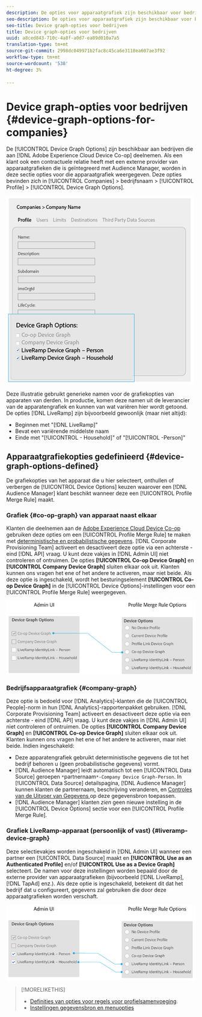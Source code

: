 ```yaml
---
description: De opties voor apparaatgrafiek zijn beschikbaar voor bedrijven die deelnemen aan de Adobe Experience Cloud Device Co-op. Als een klant ook een contractuele relatie heeft met een externe provider van apparaatgrafieken die is geïntegreerd met Audience Manager, worden in deze sectie opties voor die apparaatgrafiek weergegeven. U vindt deze opties in Bedrijven > bedrijfsnaam > Profiel > Opties apparaatgrafiek.
seo-description: De opties voor apparaatgrafiek zijn beschikbaar voor bedrijven die deelnemen aan de Adobe Experience Cloud Device Co-op. Als een klant ook een contractuele relatie heeft met een externe provider van apparaatgrafieken die is geïntegreerd met Audience Manager, worden in deze sectie opties voor die apparaatgrafiek weergegeven. U vindt deze opties in Bedrijven > bedrijfsnaam > Profiel > Opties apparaatgrafiek.
seo-title: Device graph-opties voor bedrijven
title: Device graph-opties voor bedrijven
uuid: a8ced843-710c-4a8f-a0d7-ea89d010a7a5
translation-type: tm+mt
source-git-commit: 2998dc049971b2fac8c45ca6e3118ea607ae3f92
workflow-type: tm+mt
source-wordcount: '538'
ht-degree: 3%

---
```



# Device graph-opties voor bedrijven {#device-graph-options-for-companies}

De [!UICONTROL Device Graph Options] zijn beschikbaar aan bedrijven die aan [!DNL Adobe Experience Cloud Device Co-op] deelnemen. Als een klant ook een contractuele relatie heeft met een externe provider van apparaatgrafieken die is geïntegreerd met Audience Manager, worden in deze sectie opties voor die apparaatgrafiek weergegeven. Deze opties bevinden zich in [!UICONTROL Companies] > bedrijfsnaam > [!UICONTROL Profile] > [!UICONTROL Device Graph Options].

![](assets/adminUIdataSource.png)

Deze illustratie gebruikt generieke namen voor de grafiekopties van apparaten van derden. In productie, komen deze namen uit de leverancier van de apparatengrafiek en kunnen van wat variëren hier wordt getoond. De opties [!DNL LiveRamp] zijn bijvoorbeeld gewoonlijk (maar niet altijd):

* Beginnen met &quot;[!DNL LiveRamp]&quot;
* Bevat een variërende middelste naam
* Einde met &quot;[!UICONTROL - Household]&quot; of &quot;[!UICONTROL -Person]&quot;

## Apparaatgrafiekopties gedefinieerd {#device-graph-options-defined}

De grafiekopties van het apparaat die u hier selecteert, onthullen of verbergen de [!UICONTROL Device Options] keuzen waarover een [!DNL Audience Manager] klant beschikt wanneer deze een [!UICONTROL Profile Merge Rule] maakt.

### Grafiek {#co-op-graph} van apparaat naast elkaar

Klanten die deelnemen aan de [Adobe Experience Cloud Device Co-op](https://marketing.adobe.com/resources/help/en_US/mcdc/) gebruiken deze opties om een [!UICONTROL Profile Merge Rule] te maken met [deterministische en probabilistische gegevens](https://marketing.adobe.com/resources/help/en_US/mcdc/mcdc-links.html). [!DNL Corporate Provisioning Team] activeert en desactiveert deze optie via een achterste - eind [!DNL API] vraag. U kunt deze vakjes in [!DNL Admin UI] niet controleren of ontruimen. De opties **[!UICONTROL Co-op Device Graph]** en **[!UICONTROL Company Device Graph]** sluiten elkaar ook uit. Klanten kunnen ons vragen het ene of het andere te activeren, maar niet beide. Als deze optie is ingeschakeld, wordt het besturingselement **[!UICONTROL Co-op Device Graph]** in de [!UICONTROL Device Options]-instellingen voor een [!UICONTROL Profile Merge Rule] weergegeven.

![](assets/adminUI1.png)

### Bedrijfsapparaatgrafiek {#company-graph}

Deze optie is bedoeld voor [!DNL Analytics]-klanten die de [!UICONTROL People]-norm in hun [!DNL Analytics]-rapportenpakket gebruiken. [!DNL Corporate Provisioning Team] activeert en desactiveert deze optie via een achterste - eind [!DNL API] vraag. U kunt deze vakjes in [!DNL Admin UI] niet controleren of ontruimen. De opties **[!UICONTROL Company Device Graph]** en **[!UICONTROL Co-op Device Graph]** sluiten elkaar ook uit. Klanten kunnen ons vragen het ene of het andere te activeren, maar niet beide. Indien ingeschakeld:

* Deze apparatengrafiek gebruikt deterministische gegevens die tot het bedrijf behoren u (geen probabilistische gegevens) vormt.
* [!DNL Audience Manager] leidt automatisch tot een  [!UICONTROL Data Source] geroepen  `*`partnernaam`*-Company Device Graph-Person`. In [!UICONTROL Data Source] detailspagina, [!DNL Audience Manager] kunnen klanten de partnernaam, beschrijving veranderen, en [Controles van de Uitvoer van Gegevens ](https://marketing.adobe.com/resources/help/en_US/aam/c_dec.html) op deze gegevensbron toepassen.
* [!DNL Audience Manager] klanten  *zien* geen nieuwe instelling in de  [!UICONTROL Device Options] sectie voor een  [!UICONTROL Profile Merge Rule].

### Grafiek LiveRamp-apparaat (persoonlijk of vast) {#liveramp-device-graph}

Deze selectievakjes worden ingeschakeld in [!DNL Admin UI] wanneer een partner een [!UICONTROL Data Source] maakt en **[!UICONTROL Use as an Authenticated Profile]** en/of **[!UICONTROL Use as a Device Graph]** selecteert. De namen voor deze instellingen worden bepaald door de externe provider van apparaatgrafieken (bijvoorbeeld [!DNL LiveRamp], [!DNL TapAd] enz.). Als deze optie is ingeschakeld, betekent dit dat het bedrijf dat u configureert, gegevens zal gebruiken die door deze apparaatgrafieken worden verschaft.

![](assets/adminUI2.png)

>[!MORELIKETHIS]
>
>* [Definities van opties voor regels voor profielsamenvoeging](https://marketing.adobe.com/resources/help/en_US/aam/merge-rule-definitions.html).
>* [Instellingen gegevensbron en menuopties](https://marketing.adobe.com/resources/help/en_US/aam/datasource-settings-definitions.html)

